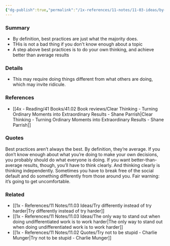 ```yaml
---
{"dg-publish":true,"permalink":"/1x-references/11-notes/11-03-ideas/by-definition-best-practices-are-average/","title":"By definition, best practices are average","dgShowBacklinks":false}
---
```



### Summary
- By definition, best practices are just what the majority does.
- THis is not a bad thing if you don't know enough about a topic
- A step above best practices is to do your own thinking, and achieve better than average results

### Details
- This may require doing things different from what others are doing, which may invite ridicule.

### References
- [[4x - Reading/41 Books/41.02 Book reviews/Clear Thinking - Turning Ordinary Moments into Extraordinary Results - Shane  Parrish\|Clear Thinking - Turning Ordinary Moments into Extraordinary Results - Shane  Parrish]]

### Quotes
Best practices aren’t always the best. By definition, they’re average. If you don’t know enough about what you’re doing to make your own decisions, you probably should do what everyone is doing. If you want better-than-average results, though, you’ll have to think clearly. And thinking clearly is thinking independently. Sometimes you have to break free of the social default and do something differently from those around you. Fair warning: it’s going to get uncomfortable.


### Related
- [[1x - References/11 Notes/11.03 Ideas/Try differently instead of try harder\|Try differently instead of try harder]]
- [[1x - References/11 Notes/11.03 Ideas/The only way to stand out when doing undifferentiated work is to work harder\|The only way to stand out when doing undifferentiated work is to work harder]]
- [[1x - References/11 Notes/11.02 Quotes/Try not to be stupid - Charlie Munger\|Try not to be stupid - Charlie Munger]]